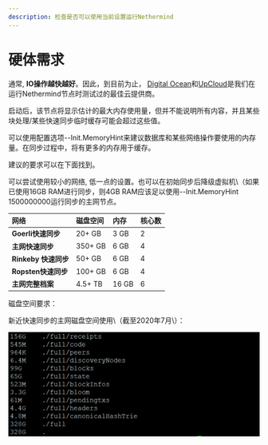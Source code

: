 ```yaml
---
description: 检查是否可以使用当前设置运行Nethermind
---
```


# 硬体需求

通常, **IO操作越快越好**。因此，到目前为止， [Digital Ocean](https://www.digitalocean.com/)和[UpCloud](https://upcloud.com/)是我们在运行Nethermind节点时测试过的最佳云提供商。

启动后，该节点将显示估计的最大内存使用量，但并不能说明所有内容，并且某些块处理/某些快速同步临时缓存可能会超过这些值。

可以使用配置选项--Init.MemoryHint来建议数据库和某些网络操作要使用的内存量。在同步过程中，将有更多的内存用于缓存。

建议的要求可以在下面找到。

可以尝试使用较小的网络, 低一点的设置。也可以在初始同步后降级虚拟机\（如果已使用16GB RAM进行同步，则4GB RAM应该足以使用--Init.MemoryHint 1500000000运行同步的主网节点。

| 网络 | 磁盘空间 | 内存 | 核心数 |
| :--- | :--- | :--- | :--- |
| **Goerli快速同步** | 20+ GB | 3 GB | 2 |
| **主网快速同步** | 350+ GB | 6 GB | 4 |
| **Rinkeby 快速同步** | 50+ GB | 6 GB | 4 |
| **Ropsten快速同步** | 100+ GB | 6 GB | 4 |
| **主网完整档案** | 4.5+ TB | 16 GB | 6 |

磁盘空间要求：

新近快速同步的主网磁盘空间使用\（截至2020年7月\）：

![&#x5982;&#x679C;&#x540C;&#x6B65;&#x65F6;&#x6CA1;&#x6709;&#x6536;&#x636E;&#xFF0C;&#x5219;&#x53EF;&#x4EE5;&#x8282;&#x7701;160GB&#x7684;&#x7A7A;&#x95F4;&#x3002; &#x65E0;&#x673A;&#x8EAB;-99GB&#x4EE5;&#x4E0A;&#x3002;](../.gitbook/assets/image%20%2856%29.png)


